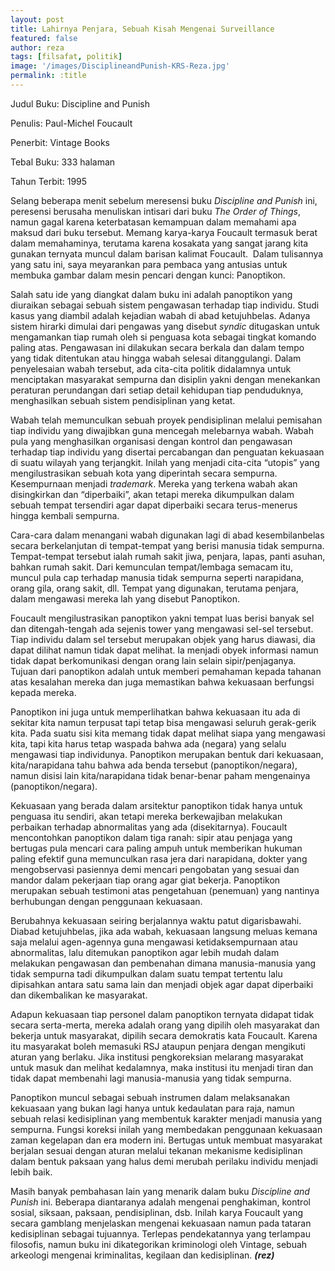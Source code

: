```yaml
---
layout: post
title: Lahirnya Penjara, Sebuah Kisah Mengenai Surveillance
featured: false
author: reza
tags: [filsafat, politik]
image: '/images/DisciplineandPunish-KRS-Reza.jpg'
permalink: :title
---
```


Judul Buku: Discipline and Punish

Penulis: Paul-Michel Foucault

Penerbit: Vintage Books

Tebal Buku: 333 halaman

Tahun Terbit: 1995

Selang beberapa menit sebelum meresensi buku _Discipline and Punish_ ini, peresensi berusaha menuliskan intisari dari buku _The Order of Things_, namun gagal karena keterbatasan kemampuan dalam memahami apa maksud dari buku tersebut. Memang karya-karya Foucault termasuk berat dalam memahaminya, terutama karena kosakata yang sangat jarang kita gunakan ternyata muncul dalam barisan kalimat Foucault.  Dalam tulisannya yang satu ini, saya meyarankan para pembaca yang antusias untuk membuka gambar dalam mesin pencari dengan kunci: Panoptikon.

Salah satu ide yang diangkat dalam buku ini adalah panoptikon yang diuraikan sebagai sebuah sistem pengawasan terhadap tiap individu. Studi kasus yang diambil adalah kejadian wabah di abad ketujuhbelas. Adanya sistem hirarki dimulai dari pengawas yang disebut _syndic_ ditugaskan untuk mengamankan tiap rumah oleh si penguasa kota sebagai tingkat komando paling atas. Pengawasan ini dilakukan secara berkala dan dalam tempo yang tidak ditentukan atau hingga wabah selesai ditanggulangi. Dalam penyelesaian wabah tersebut, ada cita-cita politik didalamnya untuk menciptakan masyarakat sempurna dan disiplin yakni dengan menekankan peraturan perundangan dari setiap detail kehidupan tiap penduduknya, menghasilkan sebuah sistem pendisiplinan yang ketat.

Wabah telah memunculkan sebuah proyek pendisiplinan melalui pemisahan tiap individu yang diwajibkan guna mencegah melebarnya wabah. Wabah pula yang menghasilkan organisasi dengan kontrol dan pengawasan terhadap tiap individu yang disertai percabangan dan penguatan kekuasaan di suatu wilayah yang terjangkit. Inilah yang menjadi cita-cita “utopis” yang mengilustrasikan sebuah kota yang diperintah secara sempurna. Kesempurnaan menjadi _trademark_. Mereka yang terkena wabah akan disingkirkan dan “diperbaiki”, akan tetapi mereka dikumpulkan dalam sebuah tempat tersendiri agar dapat diperbaiki secara terus-menerus hingga kembali sempurna.

Cara-cara dalam menangani wabah digunakan lagi di abad kesembilanbelas secara berkelanjutan di tempat-tempat yang berisi manusia tidak sempurna. Tempat-tempat tersebut ialah rumah sakit jiwa, penjara, lapas, panti asuhan, bahkan rumah sakit. Dari kemunculan tempat/lembaga semacam itu, muncul pula cap terhadap manusia tidak sempurna seperti narapidana, orang gila, orang sakit, dll. Tempat yang digunakan, terutama penjara, dalam mengawasi mereka lah yang disebut Panoptikon.

Foucault mengilustrasikan panoptikon yakni tempat luas berisi banyak sel dan ditengah-tengah ada sejenis tower yang mengawasi sel-sel tersebut. Tiap individu dalam sel tersebut merupakan objek yang harus diawasi, dia dapat dilihat namun tidak dapat melihat. Ia menjadi obyek informasi namun tidak dapat berkomunikasi dengan orang lain selain sipir/penjaganya. Tujuan dari panoptikon adalah untuk memberi pemahaman kepada tahanan atas kesalahan mereka dan juga memastikan bahwa kekuasaan berfungsi kepada mereka.

Panoptikon ini juga untuk memperlihatkan bahwa kekuasaan itu ada di sekitar kita namun terpusat tapi tetap bisa mengawasi seluruh gerak-gerik kita. Pada suatu sisi kita memang tidak dapat melihat siapa yang mengawasi kita, tapi kita harus tetap waspada bahwa ada (negara) yang selalu mengawasi tiap individunya. Panoptikon merupakan bentuk dari kekuasaan, kita/narapidana tahu bahwa ada benda tersebut (panoptikon/negara), namun disisi lain kita/narapidana tidak benar-benar paham mengenainya (panoptikon/negara).

Kekuasaan yang berada dalam arsitektur panoptikon tidak hanya untuk penguasa itu sendiri, akan tetapi mereka berkewajiban melakukan perbaikan terhadap abnormalitas yang ada (disekitarnya). Foucault mencontohkan panoptikon dalam tiga ranah: sipir atau penjaga yang bertugas pula mencari cara paling ampuh untuk memberikan hukuman paling efektif guna memunculkan rasa jera dari narapidana, dokter yang mengobservasi pasiennya demi mencari pengobatan yang sesuai dan mandor dalam pekerjaan tiap orang agar giat bekerja. Panoptikon merupakan sebuah testimoni atas pengetahuan (penemuan) yang nantinya berhubungan dengan penggunaan kekuasaan.

Berubahnya kekuasaan seiring berjalannya waktu patut digarisbawahi. Diabad ketujuhbelas, jika ada wabah, kekuasaan langsung meluas kemana saja melalui agen-agennya guna mengawasi ketidaksempurnaan atau abnormalitas, lalu ditemukan panoptikon agar lebih mudah dalam melakukan pengawasan dan pembenahan dimana manusia-manusia yang tidak sempurna tadi dikumpulkan dalam suatu tempat tertentu lalu dipisahkan antara satu sama lain dan menjadi objek agar dapat diperbaiki dan dikembalikan ke masyarakat.

Adapun kekuasaan tiap personel dalam panoptikon ternyata didapat tidak secara serta-merta, mereka adalah orang yang dipilih oleh masyarakat dan bekerja untuk masyarakat, dipilih secara demokratis kata Foucault. Karena itu masyarakat boleh memasuki RSJ ataupun penjara dengan mengikuti aturan yang berlaku. Jika institusi pengkoreksian melarang masyarakat untuk masuk dan melihat kedalamnya, maka institusi itu menjadi tiran dan tidak dapat membenahi lagi manusia-manusia yang tidak sempurna.

Panoptikon muncul sebagai sebuah instrumen dalam melaksanakan kekuasaan yang bukan lagi hanya untuk kedaulatan para raja, namun sebuah relasi kedisiplinan yang membentuk karakter menjadi manusia yang sempurna. Fungsi koreksi inilah yang membedakan penggunaan kekuasaan zaman kegelapan dan era modern ini. Bertugas untuk membuat masyarakat berjalan sesuai dengan aturan melalui tekanan mekanisme kedisiplinan dalam bentuk paksaan yang halus demi merubah perilaku individu menjadi lebih baik.

Masih banyak pembahasan lain yang menarik dalam buku _Discipline and Punish_ ini. Beberapa diantaranya adalah mengenai penghakiman, kontrol sosial, siksaan, paksaan, pendisiplinan, dsb. Inilah karya Foucault yang secara gamblang menjelaskan mengenai kekuasaan namun pada tataran kedisiplinan sebagai tujuannya. Terlepas pendekatannya yang terlampau filosofis, namun buku ini dikategorikan kriminologi oleh Vintage, sebuah arkeologi mengenai kriminalitas, kegilaan dan kedisiplinan. **_(rez)_**
